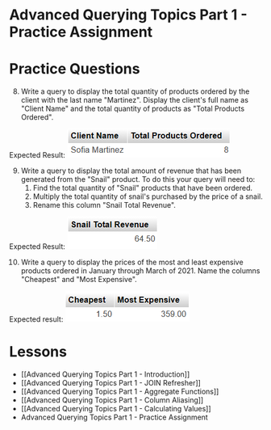# Advanced Querying Topics Part 1 - Practice Assignment
# Practice Questions
8. Write a query to display the total quantity of products ordered by the client with the last name "Martinez". Display the client's full name as "Client Name" and the total quantity of products as "Total Products Ordered".

Expected Result:
<img src="https://raw.githubusercontent.com/kellerflint/Class-Intro-SQL/hugo/content/Images/AQR9.png">

9. Write a query to display the total amount of revenue that has been generated from the "Snail" product. To do this your query will need to:
	1. Find the total quantity of "Snail" products that have been ordered.
	2. Multiply the total quantity of snail's purchased by the price of a snail.
	3. Rename this column "Snail Total Revenue".

Expected Result:
<img src="https://raw.githubusercontent.com/kellerflint/Class-Intro-SQL/hugo/content/Images/AQR8.png">

10. Write a query to display the prices of the most and least expensive products ordered in January through March of 2021. Name the columns "Cheapest" and "Most Expensive". 

Expected result:
<img src="https://raw.githubusercontent.com/kellerflint/Class-Intro-SQL/hugo/content/Images/AQR10.png">

# Lessons
- [[Advanced Querying Topics Part 1 - Introduction]]
- [[Advanced Querying Topics Part 1 - JOIN Refresher]]
- [[Advanced Querying Topics Part 1 - Aggregate Functions]]
- [[Advanced Querying Topics Part 1 - Column Aliasing]]
- [[Advanced Querying Topics Part 1 - Calculating Values]]
- Advanced Querying Topics Part 1 - Practice Assignment